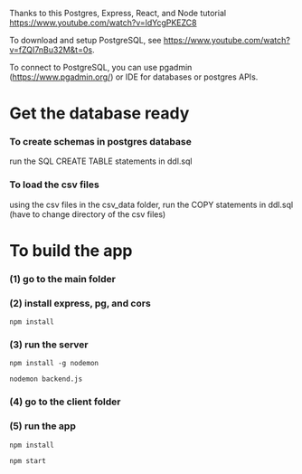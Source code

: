Thanks to this Postgres, Express, React, and Node tutorial https://www.youtube.com/watch?v=ldYcgPKEZC8

To download and setup PostgreSQL, see https://www.youtube.com/watch?v=fZQI7nBu32M&t=0s.

To connect to PostgreSQL, you can use pgadmin (https://www.pgadmin.org/) or IDE for databases or postgres APIs. 

# Get the database ready
### To create schemas in postgres database
run the SQL CREATE TABLE statements in ddl.sql
### To load the csv files 
using the csv files in the csv_data folder, run the COPY statements in ddl.sql (have to change directory of the csv files)

# To build the app
### (1) go to the main folder
### (2) install express, pg, and cors
`npm install `
### (3) run the server
`npm install -g nodemon`


`nodemon backend.js`

### (4) go to the client folder
### (5) run the app
`npm install`

`npm start`
